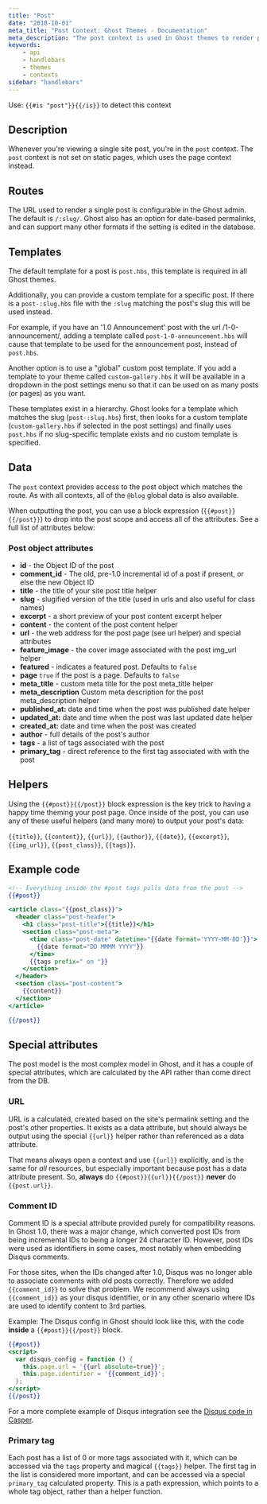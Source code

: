 ```yaml
---
title: "Post"
date: "2018-10-01"
meta_title: "Post Context: Ghost Themes - Documentation"
meta_description: "The post context is used in Ghost themes to render posts in a publication. Learn more about contexts and building a custom theme!"
keywords:
    - api   
    - handlebars
    - themes
    - contexts
sidebar: "handlebars"
---
```



Use: `{{#is "post"}}{{/is}}` to detect this context

## Description

Whenever you're viewing a single site post, you're in the `post` context. The `post` context is not set on static pages, which uses the page context instead.


## Routes

The URL used to render a single post is configurable in the Ghost admin. The default is `/:slug/`. Ghost also has an option for date-based permalinks, and can support many other formats if the setting is edited in the database.


## Templates

The default template for a post is `post.hbs`, this template is required in all Ghost themes.

Additionally, you can provide a custom template for a specific post. If there is a `post-:slug.hbs` file with the `:slug` matching the post's slug this will be used instead.

For example, if you have an '1.0 Announcement' post with the url /1-0-announcement/, adding a template called `post-1-0-announcement.hbs` will cause that template to be used for the announcement post, instead of `post.hbs`.

Another option is to use a "global" custom post template. If you add a template to your theme called `custom-gallery.hbs` it will be available in a dropdown in the post settings menu so that it can be used on as many posts (or pages) as you want.

These templates exist in a hierarchy. Ghost looks for a template which matches the slug (`post-:slug.hbs`) first, then looks for a custom template (`custom-gallery.hbs` if selected in the post settings) and finally uses `post.hbs` if no slug-specific template exists and no custom template is specified.


## Data

The `post` context provides access to the post object which matches the route. As with all contexts, all of the `@blog` global data is also available.

When outputting the post, you can use a block expression (`{{#post}}{{/post}}`) to drop into the post scope and access all of the attributes. See a full list of attributes below:

### Post object attributes

- **id** - the Object ID of the post
- **comment_id** - The old, pre-1.0 incremental id of a post if present, or else the new Object ID
- **title** - the title of your site post title helper
- **slug** - slugified version of the title (used in urls and also useful for class names)
- **excerpt** - a short preview of your post content excerpt helper
- **content** - the content of the post content helper
- **url** - the web address for the post page (see url helper) and special attributes
- **feature_image** - the cover image associated with the post img_url helper
- **featured** - indicates a featured post. Defaults to `false`
- **page** `true` if the post is a page. Defaults to `false`
- **meta_title** - custom meta title for the post meta_title helper
- **meta_description**  Custom meta description for the post meta_description helper
- **published_at:** date and time when the post was published date helper
- **updated_at:** date and time when the post was last updated date helper
- **created_at:** date and time when the post was created
-  **author** - full details of the post's author 
- **tags** - a list of tags associated with the post 
- **primary_tag** - direct reference to the first tag associated with with the post

## Helpers

Using the `{{#post}}{{/post}}` block expression is the key trick to having a happy time theming your post page. Once inside of the post, you can use any of these useful helpers (and many more) to output your post's data:

`{{title}}`, `{{content}}`, `{{url}}`, `{{author}}`, `{{date}}`, `{{excerpt}}`, `{{img_url}}`, `{{post_class}}`, `{{tags}}`.

## Example code

```handlebars:title=post.hbs
<!-- Everything inside the #post tags pulls data from the post -->
{{#post}}

<article class="{{post_class}}">
  <header class="post-header">
    <h1 class="post-title">{{title}}</h1>
    <section class="post-meta">
      <time class="post-date" datetime="{{date format='YYYY-MM-DD'}}">
        {{date format="DD MMMM YYYY"}}
      </time>
      {{tags prefix=" on "}}
    </section>
  </header>
  <section class="post-content">
    {{content}}
  </section>
</article>

{{/post}}

```

## Special attributes

The post model is the most complex model in Ghost, and it has a couple of special attributes, which are calculated by the API rather than come direct from the DB.

### URL

URL is a calculated, created based on the site's permalink setting and the post's other properties. It exists as a data attribute, but should always be output using the special `{{url}}` helper rather than referenced as a data attribute.

That means always open a context and use `{{url}}` explicitly, and is the same for _all_ resources, but especially important because post has a data attribute present. So, **always** do `{{#post}}{{url}}{{/post}}` **never** do `{{post.url}}`.


### Comment ID

Comment ID is a special attribute provided purely for compatibility reasons. In Ghost 1.0, there was a major change, which converted post IDs from being incremental IDs to being a longer 24 character ID. However, post IDs were used as identifiers in some cases, most notably when embedding Disqus comments.

For those sites, when the IDs changed after 1.0, Disqus was no longer able to associate comments with old posts correctly. Therefore we added `{{comment_id}}` to solve that problem. We recommend always using `{{comment_id}}` as your disqus identifier, or in any other scenario where IDs are used to identify content to 3rd parties.

Example: The Disqus config in Ghost should look like this, with the code **inside** a `{{#post}}{{/post}}` block.

```handlebars:title=post.hbs
{{#post}}
<script>
  var disqus_config = function () {
    this.page.url = '{{url absolute=true}}';
    this.page.identifier = '{{comment_id}}';
  };
</script>
{{/post}}

```

For a more complete example of Disqus integration see the [Disqus code in Casper](https://github.com/TryGhost/Casper/blob/d92dda3523c27d68fa78088cd1138300b96bc7c8/post.hbs#L72-L93).


### Primary tag

Each post has a list of 0 or more tags associated with it, which can be accessed via the `tags` property and magical `{{tags}}` helper. The first tag in the list is considered more important, and can be accessed via a special `primary_tag` calculated property. This is a path expression, which points to a whole tag object, rather than a helper function.
